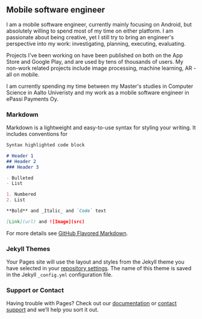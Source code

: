 ## Mobile software engineer

I am a mobile software engineer, currently mainly focusing on Android, but absolutely willing to spend most of my time on either platform. I am passionate about being creative, yet I still try to bring an engineer's perspective into my work: investigating, planning, executing, evaluating.

Projects I've been working on have been published on both on the App Store and Google Play, and are used by tens of thousands of users. My non-work related projects include image processing, machine learning, AR - all on mobile.

I am currently spending my time between my Master's studies in Computer Science in Aalto Univeristy and my work as a mobile software engineer in ePassi Payments Oy.

### Markdown

Markdown is a lightweight and easy-to-use syntax for styling your writing. It includes conventions for

```markdown
Syntax highlighted code block

# Header 1
## Header 2
### Header 3

- Bulleted
- List

1. Numbered
2. List

**Bold** and _Italic_ and `Code` text

[Link](url) and ![Image](src)
```

For more details see [GitHub Flavored Markdown](https://guides.github.com/features/mastering-markdown/).

### Jekyll Themes

Your Pages site will use the layout and styles from the Jekyll theme you have selected in your [repository settings](https://github.com/harmittaa/harmittaa.github.io/settings). The name of this theme is saved in the Jekyll `_config.yml` configuration file.

### Support or Contact

Having trouble with Pages? Check out our [documentation](https://help.github.com/categories/github-pages-basics/) or [contact support](https://github.com/contact) and we’ll help you sort it out.
